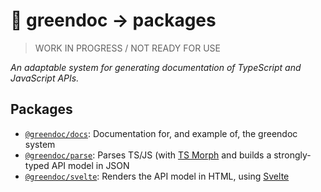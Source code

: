 # 🌿 greendoc → packages

> WORK IN PROGRESS / NOT READY FOR USE

_An adaptable system for generating documentation of TypeScript and JavaScript APIs._

## Packages

- [`@greendoc/docs`](./docs): Documentation for, and example of, the greendoc system
- [`@greendoc/parse`](./parse): Parses TS/JS (with [TS Morph](https://ts-morph.com/) and builds a strongly-typed API model in JSON
- [`@greendoc/svelte`](./svelte): Renders the API model in HTML, using [Svelte](https://svelte.dev/)
